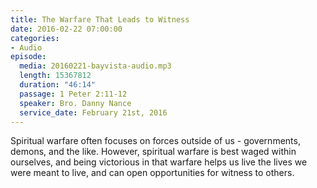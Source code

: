 ```yaml
---
title: The Warfare That Leads to Witness
date: 2016-02-22 07:00:00
categories:
- Audio
episode:
  media: 20160221-bayvista-audio.mp3
  length: 15367812
  duration: "46:14"
  passage: 1 Peter 2:11-12
  speaker: Bro. Danny Nance
  service_date: February 21st, 2016
---
```

Spiritual warfare often focuses on forces outside of us - governments, demons, and the like. However, spiritual warfare is best waged within ourselves, and being victorious in that warfare helps us live the lives we were meant to live, and can open opportunities for witness to others.